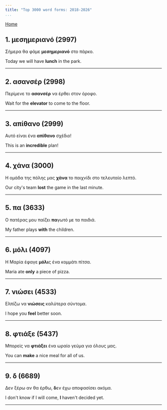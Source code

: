 ```yaml
---
title: "Top 3000 word forms: 2018-2026"
...
```


[Home](./) 

## 1. μεσημεριανό (2997)

Σήμερα θα φάμε **μεσημεριανό** στο πάρκο.  

Today we will have **lunch** in the park.

---

## 2. ασανσέρ (2998)

Περίμενε το **ασανσέρ** να έρθει στον όροφο.

Wait for the **elevator** to come to the floor.

---

## 3. απίθανο (2999)

Αυτό είναι ένα **απίθανο** σχέδιο!

This is an **incredible** plan!

---

## 4. χάνα (3000)

Η ομάδα της πόλης μας **χάνα** το παιχνίδι στο τελευταίο λεπτό.  

Our city's team **lost** the game in the last minute.

---

## 5. πα (3633)

Ο πατέρας μου παίζει **πα**γωτό με τα παιδιά.

My father plays **with** the children.

---

## 6. μόλι (4097)

Η Μαρία έφαγε **μόλι**ς ένα κομμάτι πίτσα.

Maria ate **only** a piece of pizza.

---

## 7. νιώσει (4533)

Ελπίζω να **νιώσεις** καλύτερα σύντομα.  

I hope you **feel** better soon.

---

## 8. φτιάξε (5437)

Μπορείς να **φτιάξει** ένα ωραίο γεύμα για όλους μας.  

You can **make** a nice meal for all of us.

---

## 9. δ (6689)

Δεν ξέρω αν θα έρθω, **δ**εν έχω αποφασίσει ακόμα.  

I don't know if I will come, **I** haven't decided yet.

---

